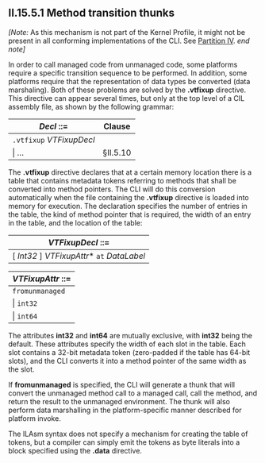 ## II.15.5.1 Method transition thunks

_[Note:_ As this mechanism is not part of the Kernel Profile, it might not be present in all conforming implementations of the CLI. See [Partition IV](#todo-missing-hyperlink). _end note]_

In order to call managed code from unmanaged code, some platforms require a specific transition sequence to be performed. In addition, some platforms require that the representation of data types be converted (data marshaling). Both of these problems are solved by the **.vtfixup** directive. This directive can appear several times, but only at the top level of a CIL assembly file, as shown by the following grammar:

 | _Decl_ ::= | Clause
 | ---- | ----
 | `.vtfixup` _VTFixupDecl_
 | \| &hellip; | §II.5.10

The **.vtfixup** directive declares that at a certain memory location there is a table that contains metadata tokens referring to methods that shall be converted into method pointers. The CLI will do this conversion automatically when the file containing the **.vtfixup** directive is loaded into memory for execution. The declaration specifies the number of entries in the table, the kind of method pointer that is required, the width of an entry in the table, and the location of the table:

 | _VTFixupDecl_ ::=
 | ----
 | [ _Int32_ ] _VTFixupAttr_* `at` _DataLabel_

 | _VTFixupAttr_ ::=
 | ----
 | `fromunmanaged`
 | \| `int32`
 | \| `int64`

The attributes **int32** and **int64** are mutually exclusive, with **int32** being the default. These attributes specify the width of each slot in the table. Each slot contains a 32-bit metadata token (zero-padded if the table has 64-bit slots), and the CLI converts it into a method pointer of the same width as the slot.

If **fromunmanaged** is specified, the CLI will generate a thunk that will convert the unmanaged method call to a managed call, call the method, and return the result to the unmanaged environment. The thunk will also perform data marshalling in the platform-specific manner described for platform invoke.

The ILAsm syntax does not specify a mechanism for creating the table of tokens, but a compiler can simply emit the tokens as byte literals into a block specified using the **.data** directive.
